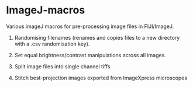 # ImageJ-macros
Various imageJ macros for pre-processing image files in FIJI/ImageJ.

1. Randomising filenames (renames and copies files to a new directory with a .csv randomisation key).
   
2. Set equal brightness/contrast manipulations across all images.

3. Split image files into single channel tiffs

4. Stitch best-projection images exported from ImageXpress microscopes
